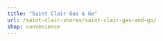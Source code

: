 ```yaml
---
title: "Saint Clair Gas & Go"
url: /saint-clair-shores/saint-clair-gas-and-go/
shop: convenience
---
```

